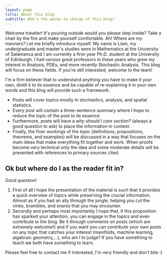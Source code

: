 ```yaml
---
layout: page
title: About this blog
subtitle: Who's the wacko in charge of this blog?
---
```

Welcome traveler! It's pouring outside would you please step inside? Take a chair by the fire and make yourself comfortable. Ah! Where are my manners? Let me briefly introduce myself. My name is Liam, my undergraduate and master's studies were in Mathematics at the University of Salamanca and I am currently a first-year Ph.D. student at the University of Edinburgh. I had various great professors in these years who grew my interest in Analysis, PDEs, and more recently Stochastic Analysis. 
This blog will focus on these fields. If you're still interested, welcome to the team!

I'm a firm believer that to understand anything you have to make it your own, distill it to its essence and be capable of re-explaining it in your own words and this blog will provide such a framework.
- Posts will cover topics mostly in stochastics, analysis, and spatial statistics.
- Every post will contain a three-sentence summary where I hope to reduce the topic of the post to its essence.
- Furthermore, posts will have a *why should I care section?* (always a good question to ask) to place the information in context. 
- Finally, the finer workings of the topic (definitions, propositions, theorems, and examples) will be discussed in a way that focuses on the main ideas that make everything fit together and work. When proofs become very technical only the idea and some moderate details will be presented with references to primary sources cited.

## Ok but where do I as the reader fit in?
Good question! 
1. First of all I hope the presentation of the material is such that it provides a quick overview of topics while preserving the crucial information. Almost as if you had an ally through the jungle, helping you cut the vines, brambles, and snares that you may encounter.
2. Secondly and perhaps most importantly I hope that, if this proposition has sparked your attention, you can engage in the topics and even contribute to the blog. Be it through comments on posts (which are extremely welcome!) and if you want you can contribute your own posts on any topic that catches your interest (manifolds, machine learning, algebraic geometry,...), who am I to judge? If you have something to teach we both have something to learn.

Please feel free to contact me if interested, I'm very friendly and don't bite :)
